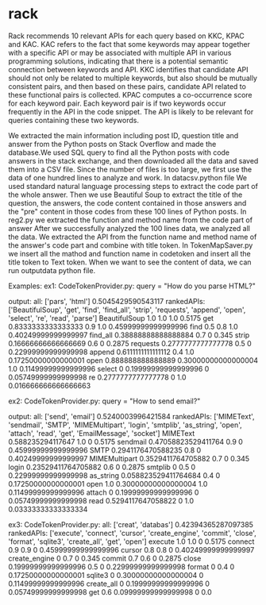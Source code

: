 # rack
Rack recommends 10 relevant APIs for each query based on KKC,  KPAC and KAC. KAC refers to the fact that some keywords may appear together with a specific API or may be associated with multiple API in various programming solutions, indicating that there is a potential semantic connection between keywords and API. KKC identifies that candidate API should not only be related to multiple keywords, but also should be mutually consistent pairs, and then based on these pairs, candidate API related to these functional pairs is collected. KPAC computes a co-occurrence score for each keyword pair. Each keyword pair is if two keywords occur frequently in the API in the code snippet. The API is likely to be relevant for queries containing these two keywords.

We extracted the main information including post ID, question title and answer from the Python posts on Stack Overflow and made the database.We used SQL query to find all the Python posts with code answers in the stack exchange, and then downloaded all the data and saved them into a CSV file. Since the number of files is too large, we first use the data of one hundred lines to analyze and work. In datacsv.python file We used standard natural language processing steps to extract the code part of the whole answer. Then we use Beautiful Soup  to extract the title of the question, the answers, the code content contained in those answers and the "pre" content in those codes from these 100 lines of Python posts. In  reg2.py we extracted the function and method name from the code part of answer After we successfully analyzed the 100 lines data, we analyzed all the data. We extracted the API from the function name and method name of the answer's code part and combine with title token. In TokenMapSaver.py we insert all the mathod and function name in codetoken and  insert all the title token to Text token. When  we want to  see the content of data, we can run outputdata python  file.

Examples:
ex1: 
CodeTokenProvider.py:
query = "How do you parse HTML?"

output:
all: ['pars', 'html']
0.5045429590543117
rankedAPIs:  ['BeautifulSoup', 'get', 'find', 'find_all', 'strip', 'requests', 'append', 'open', 'select', 're', 'read', 'parse']
BeautifulSoup 1.0 1.0 1.0 0.5175
get 0.8333333333333333 0.9 1.0 0.45999999999999996
find 0.5 0.8 1.0 0.40249999999999997
find_all 0.38888888888888884 0.7 0 0.345
strip 0.16666666666666669 0.6 0 0.2875
requests 0.2777777777777778 0.5 0 0.22999999999999998
append 0.6111111111111112 0.4 1.0 0.17250000000000001
open 0.888888888888889 0.30000000000000004 1.0 0.11499999999999996
select 0 0.19999999999999996 0 0.05749999999999998
re 0.2777777777777778 0 1.0 0.016666666666666663

ex2: 
CodeTokenProvider.py:
query = "How to send email?"

output:
all: ['send', 'email']
0.5240003996421584
rankedAPIs:  ['MIMEText', 'sendmail', 'SMTP', 'MIMEMultipart', 'login', 'smtplib', 'as_string', 'open', 'attach', 'read', 'get', 'EmailMessage', 'socket']
MIMEText 0.588235294117647 1.0 0 0.5175
sendmail 0.47058823529411764 0.9 0 0.45999999999999996
SMTP 0.2941176470588235 0.8 0 0.40249999999999997
MIMEMultipart 0.3529411764705882 0.7 0 0.345
login 0.23529411764705882 0.6 0 0.2875
smtplib 0 0.5 0 0.22999999999999998
as_string 0.058823529411764684 0.4 0 0.17250000000000001
open 1.0 0.30000000000000004 1.0 0.11499999999999996
attach 0 0.19999999999999996 0 0.05749999999999998
read 0.5294117647058822 0 1.0 0.03333333333333334

ex3: 
CodeTokenProvider.py:
all: ['creat', 'databas']
0.42394365287097385
rankedAPIs:  ['execute', 'connect', 'cursor', 'create_engine', 'commit', 'close', 'format', 'sqlite3', 'create_all', 'get', 'open']
execute 1.0 1.0 0 0.5175
connect 0.9 0.9 0 0.45999999999999996
cursor 0.8 0.8 0 0.40249999999999997
create_engine 0 0.7 0 0.345
commit 0.7 0.6 0 0.2875
close 0.19999999999999996 0.5 0 0.22999999999999998
format 0 0.4 0 0.17250000000000001
sqlite3 0 0.30000000000000004 0 0.11499999999999996
create_all 0 0.19999999999999996 0 0.05749999999999998
get 0.6 0.09999999999999998 0 0.0


